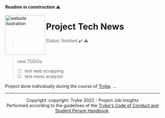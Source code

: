 #### Readme in construction :warning:

<img src="https://user-images.githubusercontent.com/86060135/214990969-4b4f6dd3-aa76-4556-9ae8-15d7d2cc7179.png" alt="website ilustration" width="130px" align="left" />

# Project Tech News
> Status: finished :heavy_check_mark: :warning:

<br/>

> new TODOs:
> - [ ] test web scrapping
> - [ ] test menu analyzer

Project done individually during the course of [Trybe](https://www.betrybe.com/).
...

<hr/>

<div align="center">Copyright :copyright: Trybe 2022 - Project Job Insights
<br/>
Performed according to the guidelines of the <a href="https://blog.betrybe.com/wp-content/uploads/2020/12/Código-de-Conduta-Trybe-1.pdf" >Trybe's Code of Conduct and Student Person Handbook</a>.</div>
